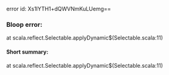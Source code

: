 error id: Xs1lYTH1+dQWVNmKuLUemg==
### Bloop error:

at scala.reflect.Selectable.applyDynamic$(Selectable.scala:11)
#### Short summary: 

at scala.reflect.Selectable.applyDynamic$(Selectable.scala:11)